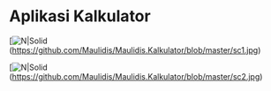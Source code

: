 # Aplikasi Kalkulator
[![N|Solid](https://github.com/Maulidis/Maulidis.Kalkulator/blob/master/sc1.jpg)(https://github.com/Maulidis/Maulidis.Kalkulator/blob/master/sc1.jpg)

[![N|Solid](https://github.com/Maulidis/Maulidis.Kalkulator/blob/master/sc2.jpg)(https://github.com/Maulidis/Maulidis.Kalkulator/blob/master/sc2.jpg)